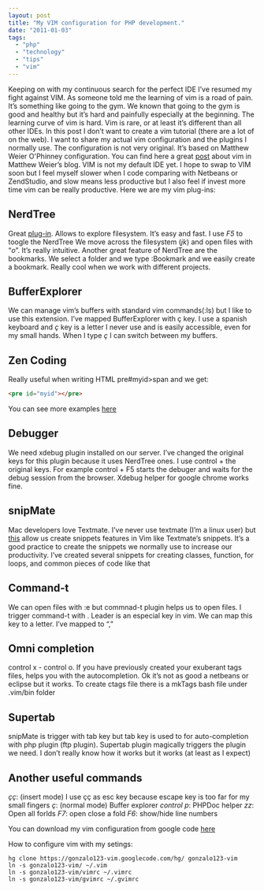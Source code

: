 ```yaml
---
layout: post
title: "My VIM configuration for PHP development."
date: "2011-01-03"
tags: 
  - "php"
  - "technology"
  - "tips"
  - "vim"
---
```


Keeping on with my continuous search for the perfect IDE I’ve resumed my fight against VIM. As someone told me the learning of vim is a road of pain. It’s something like going to the gym. We known that going to the gym is good and healthy but it’s hard and painfully especially at the beginning. The learning curve of vim is hard. Vim is rare, or at least it’s different than all other IDEs. In this post I don’t want to create a vim tutorial (there are a lot of on the web). I want to share my actual vim configuration and the plugins I normally use. The configuration is not very original. It’s based on Matthew Weier O'Phinney configuration. You can find here a great [post](http://weierophinney.net/matthew/archives/249-Vim-Toolbox,-2010-Edition.html) about vim in Matthew Weier’s blog. VIM is not my default IDE yet. I hope to swap to VIM soon but I feel myself slower when I code comparing with Netbeans or ZendStudio, and slow means less productive but I also feel if invest more time vim can be really productive. Here we are my vim plug-ins:

## **NerdTree**

Great [plug-in](http://www.vim.org/scripts/script.php?script_id=1658). Allows to explore filesystem. It’s easy and fast. I use _F5_ to toogle the NerdTree We move across the filesystem (_jk_) and open files with “_o_”. It’s really intuitive. Another great feature of NerdTree are the bookmarks. We select a folder and we type :Bookmark and we easily create a bookmark. Really cool when we work with different projects.

[](/assets/images/vim.png "vim")

## **BufferExplorer**

We can manage vim’s buffers with standard vim commands(:ls) but I like to use this extension. I’ve mapped BufferExplorer with ç key. I use a spanish keyboard and _ç_ key is a letter I never use and is easily accessible, even for my small hands. When I type _ç_ I can switch between my buffers.

## **Zen Coding**

Really useful when writing HTML pre#myid>span <Conrol-y> and we get:

```html
<pre id="myid"></pre>
```

You can see more examples [here](http://code.google.com/p/zen-coding/wiki/ZenHTMLSelectorsEn)

## **Debugger**

We need xdebug plugin installed on our server. I’ve changed the original keys for this plugin because it uses NerdTree ones. I use control + the original keys. For example control + F5 starts the debuger and waits for the debug session from the browser. Xdebug helper for google chrome works fine.

[](/assets/images/vimdebuger.png "vimdebuger")

## **snipMate**

Mac developers love Textmate. I’ve never use textmate (I’m a linux user) but [this](http://www.vim.org/scripts/script.php?script_id=2540) allow us create snippets features in Vim like Textmate’s snippets. It’s a good practice to create the snippets we normally use to increase our productivity. I’ve created several snippets for creating classes, function, for loops, and common pieces of code like that

## **Command-t**

We can open files with :e but commnad-t plugin helps us to open files. I trigger command-t with . Leader is an especial key in vim. We can map this key to a letter. I’ve mapped to “,”

## **Omni completion**

control x - control o. If you have previously created your exuberant tags files, helps you with the autocompletion. Ok it’s not as good a netbeans or eclipse but it works. To create ctags file there is a mkTags bash file under .vim/bin folder

[](/assets/images/vim1.png "vim")

## **Supertab**

snipMate is trigger with tab key but tab key is used to for auto-completion with php plugin (ftp plugin). Supertab plugin magically triggers the plugin we need. I don’t really know how it works but it works (at least as I expect)

## **Another useful commands**

_çç_: (insert mode) I use çç as esc key because escape key is too far for my small fingers _ç_: (normal mode) Buffer explorer _control p_: PHPDoc helper _zz_: Open all forlds _F7_: open close a fold _F6_: show/hide line numbers

You can download my vim configuration from google code [here](http://code.google.com/p/gonzalo123-vim/)

How to configure vim with my setings:

```shell
hg clone https://gonzalo123-vim.googlecode.com/hg/ gonzalo123-vim
ln -s gonzalo123-vim/ ~/.vim
ln -s gonzalo123-vim/vimrc ~/.vimrc
ln -s gonzalo123-vim/gvimrc ~/.gvimrc
```
